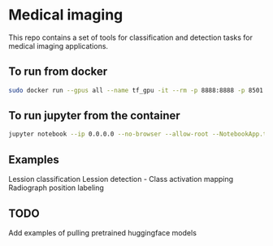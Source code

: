 # Medical imaging

This repo contains a set of tools for classification and detection tasks for medical imaging applications. 

## To run from docker

```bash
sudo docker run --gpus all --name tf_gpu -it --rm -p 8888:8888 -p 8501:8501 --entrypoint /bin/bash -v $(pwd):/medical-imaging -v /media/ssd_4TB:/data tensorflow/computervision:v3
```

## To run jupyter from the container

```bash
jupyter notebook --ip 0.0.0.0 --no-browser --allow-root --NotebookApp.token=''
```

## Examples
Lession classification
Lession detection - Class activation mapping
Radiograph position labeling

## TODO
Add examples of pulling pretrained huggingface models

